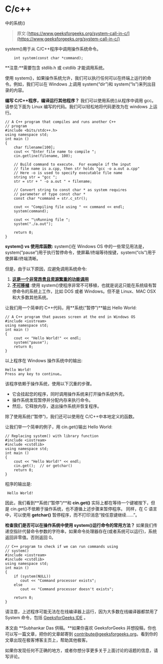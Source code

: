 # C/c++

中的系统()

> 原文:[https://www.geeksforgeeks.org/system-call-in-c/](https://www.geeksforgeeks.org/system-call-in-c/)

system()用于从 C/C++程序中调用操作系统命令。

```
    int system(const char *command);

```

**注意:**需要包含 stdlib.h 或 cstdlib 才能调用系统。

使用 system()，如果操作系统允许，我们可以执行任何可以在终端上运行的命令。例如，我们可以在 Windows 上调用 system(“dir”)和 system(“ls”)来列出目录的内容。

**编写 C/C++程序，编译运行其他程序？**
我们可以使用系统()从程序中调用 gcc。请参见下面为 Linux 编写的代码。我们可以轻松地将代码更改为在 windows 上运行。

```
// A C++ program that compiles and runs another C++ 
// program
#include <bits/stdc++.h>
using namespace std;
int main ()
{
    char filename[100];
    cout << "Enter file name to compile ";
    cin.getline(filename, 100);

    // Build command to execute.  For example if the input
    // file name is a.cpp, then str holds "gcc -o a.out a.cpp" 
    // Here -o is used to specify executable file name
    string str = "gcc ";
    str = str + " -o a.out " + filename;

    // Convert string to const char * as system requires
    // parameter of type const char *
    const char *command = str.c_str();

    cout << "Compiling file using " << command << endl;
    system(command);

    cout << "\nRunning file ";
    system("./a.out");

    return 0;
}
```

**system() vs 使用库函数:**
system()在 Windows OS 中的一些常见用法是，system(“pause”)用于执行暂停命令，使屏幕/终端等待按键，system(“cls”)用于使屏幕/终端清晰。

但是，由于以下原因，应避免调用系统命令:

1.  **<u>这是一个非常昂贵且资源繁重的功能调用</u>**
2.  **<u>不可移植</u>** :使用 system()使程序非常不可移植，也就是说这只能在系统级有暂停命令的系统上工作，比如 DOS 或者 Windows。但不是 Linux、MAC OSX 和大多数其他系统。

让我们用一个简单的 C++代码，用**系统(“暂停”)**输出 Hello World:

```
// A C++ program that pauses screen at the end in Windows OS
#include <iostream>
using namespace std;
int main ()
{
    cout << "Hello World!" << endl;
    system("pause");
    return 0;
}
```

以上程序在 Windows 操作系统中的输出:

```
Hello World!
Press any key to continue…
```

该程序依赖于操作系统，使用以下沉重的步骤。

*   它会挂起您的程序，同时调用操作系统来打开操作系统外壳。
*   操作系统发现暂停并分配内存来执行命令。
*   然后，它释放内存，退出操作系统并恢复程序。

除了使用系统(“暂停”)，我们还可以使用在 C/C++中本地定义的函数。

让我们举一个简单的例子，用 cin.get()输出 Hello World:

```
// Replacing system() with library function
#include <iostream>
#include <cstdlib>
using namespace std;
int main ()
{
    cout << "Hello World!" << endl;
    cin.get();  // or getchar()
    return 0;
}
```

程序的输出是:

```
 Hello World!
```

因此，我们看到**系统(“暂停”)**和 **cin.get()** 实际上都在等待一个键被按下，但是 cin.get()不依赖于操作系统，也不遵循上述步骤来暂停程序。
同样，在 C 语言中，可以使用 **getchar()** 暂停程序，而不打印消息“按任意键继续……”。

**检查我们是否可以在操作系统中使用 system()运行命令的常用方法？**
如果我们传递空指针代替命令参数的字符串，如果命令处理器存在(或者系统可以运行)，系统返回非零值。否则返回 0。

```
// C++ program to check if we can run commands using 
// system()
#include <iostream>
#include <cstdlib>
using namespace std;
int main ()
{
    if (system(NULL))
       cout << "Command processor exists";
    else
       cout << "Command processor doesn't exists";

    return 0;
}
```

请注意，上述程序可能无法在在线编译器上运行，因为大多数在线编译器都禁用了 System 命令，包括 [GeeksforGeeks IDE](https://ide.geeksforgeeks.org/) 。

本文由 **Subhankar Das 供稿。**如果你喜欢 GeeksforGeeks 并想投稿，你也可以写一篇文章，把你的文章邮寄到 contribute@geeksforgeeks.org。看到你的文章出现在极客博客主页上，帮助其他极客。

如果你发现任何不正确的地方，或者你想分享更多关于上面讨论的话题的信息，请写评论。